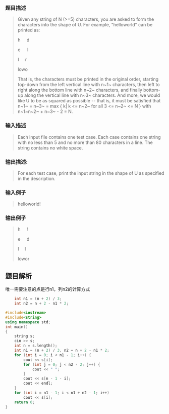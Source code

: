 ### 题目描述

> Given any string of N (>=5) characters, you are asked to form the characters into the shape of U. For example, "helloworld" can be printed as:
>
>h&#160;&#160;&#160;&#160;&#160;d
>
>e&#160;&#160;&#160;&#160;&#160;l
>
>l&#160;&#160;&#160;&#160;&#160;r
>
>lowo
>
>That is, the characters must be printed in the original order, starting top-down from the left vertical line with n~1~ characters, then left to right along the bottom line with n~2~ characters, and finally bottom-up along the vertical line with n~3~ characters. And more, we would like U to be as squared as possible -- that is, it must be satisfied that n~1~ = n~3~ = max { k| k <= n~2~ for all 3 <= n~2~ <= N } with n~1~n~2~ + n~3~ - 2 = N.

### 输入描述

> Each input file contains one test case. Each case contains one string with no less than 5 and no more than 80 characters in a line. The string contains no white space.

### 输出描述:
> For each test case, print the input string in the shape of U as specified in the description.

### 输入例子
> helloworld!

### 输出例子
>
>h&#160;&#160;&#160;&#160;&#160;!
>
>e&#160;&#160;&#160;&#160;&#160;d
>
>l&#160;&#160;&#160;&#160;&#160;l
>
>lowor
>

## 题目解析
唯一需要注意的点是行n1，列n2的计算方式
```C++
    int n1 = (n + 2) / 3;
    int n2 = n + 2 - n1 * 2;
```

```C++
#include<iostream>
#include<string>
using namespace std;
int main()
{
	string s;
	cin >> s;
	int n = s.length();
	int n1 = (n + 2) / 3, n2 = n + 2 - n1 * 2;
	for (int i = 0; i < n1 - 1; i++) {
		cout << s[i];
		for (int j = 0; j < n2 - 2; j++) {
			cout << " ";
		}
		cout << s[n - 1 - i];
		cout << endl;
	}
	for (int i = n1 - 1; i < n1 + n2 - 1; i++)
		cout << s[i];
	return 0;
}

```